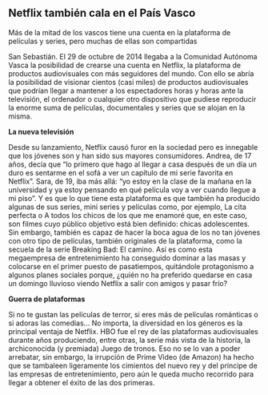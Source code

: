 ## Netflix también cala en el País Vasco

Más de la mitad de los vascos tiene una cuenta en la plataforma de películas y series, pero muchas de ellas son compartidas

San Sebastián. El 29 de octubre de 2014 llegaba a la Comunidad Autónoma Vasca la posibilidad de crearse una cuenta en Netflix, la plataforma de productos audiovisuales con más seguidores del mundo. Con ello se abría la posibilidad de visionar cientos (casi miles) de productos audiovisuales que podrían llegar a mantener a los espectadores horas y horas ante la televisión, el ordenador o cualquier otro dispositivo que pudiese reproducir la enorme suma de películas, documentales y series que se alojan en la misma.

**La nueva televisión**

Desde su lanzamiento, Netflix causó furor en la sociedad pero es innegable que los jóvenes son y han sido sus mayores consumidores. Andrea, de 17 años, decía que “lo primero que hago al llegar a casa después de un día un duro es sentarme en el sofá a ver un capítulo de mi serie favorita en Netflix”. Sara, de 19, iba más allá: “yo estoy en la clase de la mañana en la universidad y ya estoy pensando en qué película voy a ver cuando llegue a mi piso”. Y es que lo que tiene esta plataforma es que también ha producido algunas de sus series, mini series y películas como, por ejemplo, La cita perfecta o A todos los chicos de los que me enamoré que, en este caso, son filmes cuyo público objetivo está bien definido: chicas adolescentes.
Sin embargo, también es capaz de hacer la boca agua de los no tan jóvenes con otro tipo de películas, también originales de la plataforma, como la secuela de la serie Breaking Bad: El camino. Así es como esta megaempresa de entretenimiento ha conseguido dominar a las masas y colocarse en el primer puesto de pasatiempos, quitándole protagonismo a algunos planes sociales porque, ¿quién no ha preferido quedarse en casa un domingo lluvioso viendo Netflix a salir con amigos y pasar frío?


**Guerra de plataformas**

Si no te gustan las películas de terror, si eres más de películas románticas o si adoras las comedias… No importa, la diversidad en los géneros es la principal ventaja de Netflix. HBO fue el rey de las plataformas audiovisuales durante años produciendo, entre otras, la serie más vista de la historia, la archiconocida (y premiada) Juego de tronos. Eso no se lo van a poder arrebatar, sin embargo, la irrupción de Prime Video (de Amazon) ha hecho que se tambaleen ligeramente los cimientos del nuevo rey y del príncipe de las empresas de entretenimiento, pero aún le queda mucho recorrido para llegar a obtener el éxito de las dos primeras.



